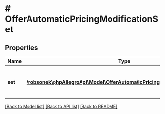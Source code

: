 # # OfferAutomaticPricingModificationSet

## Properties

Name | Type | Description | Notes
------------ | ------------- | ------------- | -------------
**set** | [**\robsonek\phpAllegroApi\Model\OfferAutomaticPricingModificationSetSetInner[]**](OfferAutomaticPricingModificationSetSetInner.md) | List of marketplaces to which the rules will be added. | [optional]

[[Back to Model list]](../../README.md#models) [[Back to API list]](../../README.md#endpoints) [[Back to README]](../../README.md)
